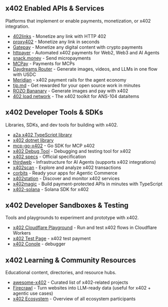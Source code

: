
## x402 Enabled APIs & Services
Platforms that implement or enable payments, monetization, or x402 integration.

- [402links](https://402links.com/) - Monetize any link with HTTP 402  
- [proxy402](https://proxy402.com/) - Monetize any link in seconds  
- [Gatepay](https://gatepay.cloud/) - Monetize any digital content with crypto payments  
- [httpayer](https://www.httpayer.com/) - Automated x402 payments for Web2, Web3 and AI Agents
- [snack.money](https://snack.money) - Send micropayments  
- [MCPay](https://mcpay.tech/) - Payments for MCPs  
- [Daydreams Router](https://router.daydreams.systems/) - Generate images, videos, and LLMs in one flow with USDC  
- [Meridian](https://mrdn.finance/) - x402 payment rails for the agent economy  
- [tip.md](https://www.tip.md/) - Get rewarded for your open source work in minutes  
- [ROZO Bananary](https://banana.rozo.ai/) - Generate images and pay with x402  
- [402 load network](https://402.load.network/) - The x402 toolkit for ANS-104 dataitems  

## x402 Developer Tools & SDKs
Libraries, SDKs, and dev tools for building with x402.

- [a2a x402 TypeScript library](https://github.com/dabit3/a2a-x402-typescript)  
- [x402 dotnet library](https://github.com/michielpost/x402-dotnet)  
- [mcp-go-x402](https://github.com/mark3labs/mcp-go-x402) - Go SDK for MCP x402  
- [x402 Debug Tool](https://proxy402.com/fetch) - Debugging and testing tool for x402  
- [x402 specs](https://github.com/coinbase/x402/blob/main/specs/x402-specification.md) - Official specification  
- [thirdweb](https://thirdweb.com) - Infrastructure for AI Agents (supports x402 integrations)  
- [x402scan](https://www.x402scan.com/) - Explore and analyze x402 transactions  
- [corbits](https://corbits.dev/) - Ready your apps for Agentic Commerce  
- [x402station](https://x402station.com/) - Discover and monitor x402 services
- [x402magic](https://x402magic.xyz/) - Build payment-protected APIs in minutes with TypeScript
- [x402-solana](https://github.com/payainetwork/x402-solana) - Solana SDK for x402

## x402 Developer Sandboxes & Testing
Tools and playgrounds to experiment and prototype with x402.
- [x402 Cloudflare Playground](https://playground.x402.cloudflare.com/) - Run and test x402 flows in Cloudflare Workers  
- [x402 Test Page](https://www.x402.org/protected) - x402 test payment
- [x402 Conole](https://console.mogami.tech/) - debugger

## x402 Learning & Community Resources
Educational content, directories, and resource hubs.

- [awesome-x402](https://github.com/Merit-Systems/awesome-x402) - Curated list of x402-related projects  
- [Firecrawl](https://www.firecrawl.dev) - Turn websites into LLM-ready data (useful for x402 + agentic use cases)  
- [x402 Ecosystem](https://www.x402.org/ecosystem) - Overview of all ecosystem participants  
